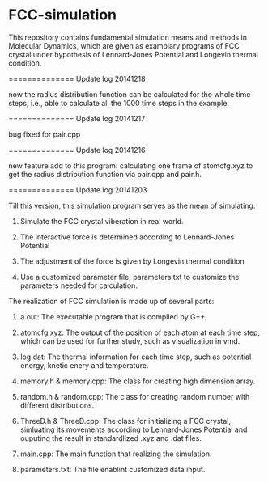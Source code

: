 FCC-simulation
==============

This repository contains fundamental simulation means and methods in Molecular Dynamics, which are given as examplary programs of FCC crystal under hypothesis of Lennard-Jones Potential and Longevin thermal condition.

==============
Update log 20141218

now the radius distribution function can be calculated for the whole time steps, i.e., able to calculate all the 1000 time steps in the example.


==============
Update log 20141217

bug fixed for pair.cpp

==============
Update log 20141216

new feature add to this program: calculating one frame of atomcfg.xyz to get the radius distribution function via pair.cpp and pair.h.


==============
Update log 20141203

Till this version, this simulation program serves as the mean of simulating:

1. Simulate the FCC crystal viberation in real world.

2. The interactive force is determined according to Lennard-Jones Potential

3. The adjustment of the force is given by Longevin thermal condition

4. Use a customized parameter file, parameters.txt to customize the parameters needed for calculation.

The realization of FCC simulation is made up of several parts:

1. a.out: The executable program that is compiled by G++;

2. atomcfg.xyz: The output of the position of each atom at each time step, which can be used for further study, such as visualization in vmd.

3. log.dat: The thermal information for each time step, such as potential energy, knetic enery and temperature.

4. memory.h & memory.cpp: The class for creating high dimension array.

5. random.h & random.cpp: The class for creating random number with different distributions.

6. ThreeD.h & ThreeD.cpp: The class for initializing a FCC crystal, simluating its movements according to Lennard-Jones Potential and ouputing the result in standardlized .xyz and .dat files.

7. main.cpp: The main function that realizing the simulation.

8. parameters.txt: The file enablint customized data input.
